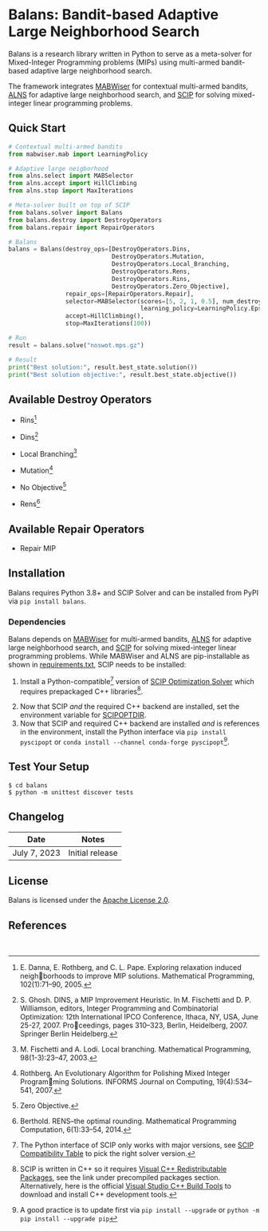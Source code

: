# Balans: Bandit-based Adaptive Large Neighborhood Search

Balans is a research library written in Python to serve as a meta-solver 
for Mixed-Integer Programming problems (MIPs) using 
multi-armed bandit-based adaptive large neighborhood search.

The framework integrates [MABWiser](https://github.com/fidelity/mabwiser/) for contextual multi-armed bandits,
[ALNS](https://github.com/N-Wouda/ALNS/) for adaptive large neighborhood search, and 
[SCIP](https://scipopt.org/) for solving mixed-integer linear programming problems. 

## Quick Start

```python
# Contextual multi-armed bandits
from mabwiser.mab import LearningPolicy

# Adaptive large neigborhood
from alns.select import MABSelector
from alns.accept import HillClimbing
from alns.stop import MaxIterations

# Meta-solver built on top of SCIP
from balans.solver import Balans
from balans.destroy import DestroyOperators
from balans.repair import RepairOperators

# Balans
balans = Balans(destroy_ops=[DestroyOperators.Dins, 
                             DestroyOperators.Mutation, 
                             DestroyOperators.Local_Branching,
                             DestroyOperators.Rens, 
                             DestroyOperators.Rins,
                             DestroyOperators.Zero_Objective],
                repair_ops=[RepairOperators.Repair],
                selector=MABSelector(scores=[5, 2, 1, 0.5], num_destroy=6, num_repair=1,
                                     learning_policy=LearningPolicy.EpsilonGreedy(epsilon=0.15)),
                accept=HillClimbing(),
                stop=MaxIterations(100))

# Run
result = balans.solve("noswot.mps.gz")

# Result
print("Best solution:", result.best_state.solution())
print("Best solution objective:", result.best_state.objective())
```

## Available Destroy Operators
* Rins[^1]
[^1]: E. Danna, E. Rothberg, and C. L. Pape. Exploring relaxation induced neighborhoods to improve MIP solutions. Mathematical Programming, 102(1):71–90, 2005.
* Dins[^2] 
[^2]: S. Ghosh. DINS, a MIP Improvement Heuristic. In M. Fischetti and D. P. Williamson, editors, Integer Programming and Combinatorial Optimization: 12th International IPCO Conference, Ithaca, NY, USA, June 25-27, 2007. Proceedings, pages 310–323, Berlin, Heidelberg, 2007. Springer Berlin Heidelberg.
* Local Branching[^3]
[^3]: M. Fischetti and A. Lodi. Local branching. Mathematical Programming, 98(1-3):23–47, 2003.
* Mutation[^4]
[^4]: Rothberg. An Evolutionary Algorithm for Polishing Mixed Integer Programming Solutions. INFORMS Journal on Computing, 19(4):534–541, 2007.
* No Objective[^5]
[^5]: Zero Objective. 
* Rens[^6]
[^6]: Berthold. RENS–the optimal rounding. Mathematical Programming Computation, 6(1):33–54, 2014.

## Available Repair Operators
* Repair MIP

## Installation

Balans requires Python 3.8+ and SCIP Solver and can be installed from PyPI via `pip install balans`. 

### Dependencies 

Balans depends on [MABWiser](https://github.com/fidelity/mabwiser/) for multi-armed bandits,
[ALNS](https://github.com/N-Wouda/ALNS/) for adaptive large neighborhood search, and 
[SCIP](https://scipopt.org/) for solving mixed-integer linear programming problems. 
While MABWiser and ALNS are pip-installable as shown in [requirements.txt](https://github.com/skadio/balans/blob/main/requirements.txt), 
SCIP needs to be installed: 

1. Install a Python-compatible[^7] version of [SCIP Optimization Solver](https://www.scipopt.org/index.php#download) which requires prepackaged C++ libraries[^8].
[^7]: The Python interface of SCIP only works with major versions, see [SCIP Compatibility Table](https://pypi.org/project/PySCIPOpt/) to pick the right solver version.
[^8]: SCIP is written in C++ so it requires [Visual C++ Redistributable Packages](), see the link under precompiled packages section. Alternatively, here is the official [Visual Studio C++ Build Tools](https://visualstudio.microsoft.com/visual-cpp-build-tools/) to download and install C++ development tools. 
2. Now that SCIP _and_ the required C++ backend are installed, set the environment variable for [SCIPOPTDIR](https://imada.sdu.dk/u/marco/DM871/PySCIPOpt/md_INSTALL.html).
3. Now that SCIP and required C++ backend are installed _and_ is references in the environment, install the Python interface via `pip install pyscipopt` or `conda install --channel conda-forge pyscipopt`[^9].
[^9]: A good practice is to update first via `pip install --upgrade` or `python -m pip install --upgrade pip`

## Test Your Setup

```
$ cd balans
$ python -m unittest discover tests
```

## Changelog

| Date | Notes |
|--------|-------------|
| July 7, 2023 | Initial release |



## License

Balans is licensed under the [Apache License 2.0](LICENSE.md).


## References

<br>
